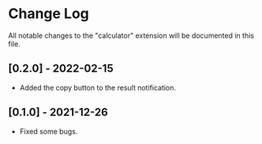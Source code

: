 # Change Log

All notable changes to the "calculator" extension will be documented in this file.

## [0.2.0] - 2022-02-15

- Added the copy button to the result notification.

## [0.1.0] - 2021-12-26

- Fixed some bugs.
